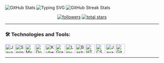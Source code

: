 <img src="https://readme-typing-svg.demolab.com?font=Fira+Code&duration=1500&pause=400&color=18F018&multiline=true&repeat=false&width=1300&height=1250&lines=%24+ssh+jugaman%40github.com;Password%3A;Authenticated+successfully.+++++++++++++++++++++++++;+;%3D%3D%3D%3D%3D%3D%3D%3D%3D%3D%3D%3D%3D%3D%3D%3D%3D%3D%3D%3D%3D%3D%3D%3D%3D%3D%3D%3D%3D%3D%3D%3D%3D%3D%3D%3D%3D%3D%3D%3D%3D%3D%3D%3D%3D%3D%3D%3D%3D%3D%3D%3D%3D%3D%3D%3D%3D;Successfully+connected+with+Jugaman's+GitHub+profile!+%F0%9F%8C%9F;%3D%3D%3D%3D%3D%3D%3D%3D%3D%3D%3D%3D%3D%3D%3D%3D%3D%3D%3D%3D%3D%3D%3D%3D%3D%3D%3D%3D%3D%3D%3D%3D%3D%3D%3D%3D%3D%3D%3D%3D%3D%3D%3D%3D%3D%3D%3D%3D%3D%3D%3D%3D%3D%3D%3D%3D%3D;+;%24+whoiam;%F0%9F%91%8B+Hello+World!+I+am+Jugaman;+;%24+cat+about_me.txt;%F0%9F%9A%80+Software+craftsman+translating+ideas+into+elegant+code.+Crafting+robust+solutions+with+an+unwavering;commitment+to+performance+and+functionality.+A+staunch+advocate+of+clean+architecture+and+relentless;growth.+My+heart+beats+for+backend+technologies+and+creative+problem-solving.;+;%24+whois+Jugaman;Full+Name%3A+Juan+Gabriel+Mansilla;Location%3A+Argentina;Approach%3A+Navigate+with+purpose%2C+execute+with+precision%2C+and+let+my+commands+echo+through+the+;digital+cosmos.;+;%24+cd+projects;%F0%9F%93%82+Venturing+deeper+into+the+realms+of+innovation...;+;%24+npm+install+innovation;%F0%9F%8C%9F+Installing+innovation+module...;%E2%9A%99%EF%B8%8F+Configuring+creativity...;%E2%9C%A8+Innovation+successfully+installed!;+;%24+ls+-la;Total+276;drwxr-xr-x+++6+jugaman++developers+++160+Aug++7+15%3A00+.;drwxr-xr-x+++7+jugaman++developers+++224+Aug++7+12%3A45+..;-rw-r--r--+++++++1+jugaman++developers+++320+Aug++7+14%3A58+README.md;drwxr-xr-x+++3+jugaman++developers+++196+Aug++7+14%3A59+exotic-modules;drwxr-xr-x+++4+jugaman++developers+++128+Aug++7+15%3A00+.secret-projects;+;%24+git+commit+-m+%22Unleashing+innovation%22;%5Bmain+jugaman-projects%5D+Unleashing+innovation;-+5+files+changed%2C+120+insertions(%2B)%2C+10+deletions(-);-+create+mode+100644+Performance_Algorithms.java;-+delete+mode+13734+Legacy_Database.sql;+;%24+.%2Fdeploy.sh;Deploying+brilliance...+%F0%9F%9A%80;Optimizing+algorithms...+%F0%9F%92%A1;Scaling+impact...+%F0%9F%8F%97%EF%B8%8F" alt="Typing SVG" />


 <img align="left" src="https://github-readme-stats.vercel.app/api?username=Jugaman&&show_icons=true&theme=chartreuse-dark&hide_border=true&include_all_commits=true&count_private=true&bg_color=00000000&disable_animations=true" alt="GitHub Stats">


<img src="https://github-readme-streak-stats.herokuapp.com/?user=Jugaman&theme=chartreuse-dark&hide_border=true&background=00000000&disable_animations=true&card_width=390" alt="GitHub Streak Stats">





   <p align="center">
      <a href="https://github.com/Jugaman?tab=followers">
         <img alt="followers" title="Follow me on Github" src="https://custom-icon-badges.demolab.com/github/followers/Jugaman?color=236ad3&labelColor=1155ba&style=for-the-badge&logo=person-add&label=Follow&logoColor=white"/></a>
      <a href="https://github.com/Jugaman?tab=repositories&sort=stargazers">
         <img alt="total stars" title="Total stars on GitHub" src="https://custom-icon-badges.demolab.com/github/stars/Jugaman?color=55960c&style=for-the-badge&labelColor=488207&logo=star"/></a>
   </p>


---

### 🛠️ Technologies and Tools:

<img align="left" alt="Java"       width="30px" src="https://cdn.jsdelivr.net/gh/devicons/devicon/icons/java/java-original.svg"/>
<img align="left" alt="Spring"     width="30px" src="https://cdn.jsdelivr.net/gh/devicons/devicon/icons/spring/spring-original.svg" />
<img align="left" alt="MySQL"      width="30px" src="https://cdn.jsdelivr.net/gh/devicons/devicon/icons/mysql/mysql-original.svg" />
<img align="left" alt="Docker"     width="30px" src="https://cdn.jsdelivr.net/gh/devicons/devicon/icons/docker/docker-original.svg" />
<img align="left" alt="Kubernetes" width="30px" src="https://cdn.jsdelivr.net/gh/devicons/devicon/icons/kubernetes/kubernetes-plain.svg" />
<img align="left" alt="Gradle"     width="30px" src="https://cdn.jsdelivr.net/gh/devicons/devicon/icons/gradle/gradle-plain.svg" />
<img align="left" alt="Linux"      width="30px" src="https://cdn.jsdelivr.net/gh/devicons/devicon/icons/linux/linux-original.svg" />
<img align="left" alt="Bash"       width="30px" src="https://cdn.jsdelivr.net/gh/devicons/devicon/icons/bash/bash-original.svg" />       
<img align="left" alt="HTML5"      width="30px" src="https://cdn.jsdelivr.net/gh/devicons/devicon/icons/html5/html5-original-wordmark.svg" />
<img align="left" alt="CSS3"       width="30px" src="https://cdn.jsdelivr.net/gh/devicons/devicon/icons/css3/css3-original-wordmark.svg" />
<img align="left" alt="JavaScript" width="30px" src="https://cdn.jsdelivr.net/gh/devicons/devicon/icons/javascript/javascript-original.svg" />
<img              alt="Git"        width="30px" src="https://cdn.jsdelivr.net/gh/devicons/devicon/icons/git/git-original.svg" />
      



---



